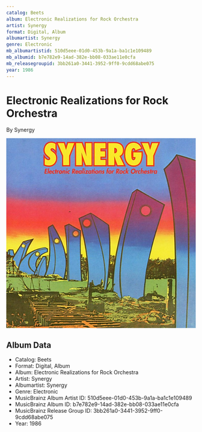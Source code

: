 ```yaml
---
catalog: Beets
album: Electronic Realizations for Rock Orchestra
artist: Synergy
format: Digital, Album
albumartist: Synergy
genre: Electronic
mb_albumartistid: 510d5eee-01d0-453b-9a1a-ba1c1e109489
mb_albumid: b7e782e9-14ad-382e-bb08-033ae11e0cfa
mb_releasegroupid: 3bb261a0-3441-3952-9ff0-9cdd68abe075
year: 1986
---
```


# Electronic Realizations for Rock Orchestra

By Synergy

![](../../assets/beetscovers/Synergy-Electronic_Realizations_for_Rock_Orchestra.jpg)

## Album Data

- Catalog: Beets
- Format: Digital, Album
- Album: Electronic Realizations for Rock Orchestra
- Artist: Synergy
- Albumartist: Synergy
- Genre: Electronic
- MusicBrainz Album Artist ID: 510d5eee-01d0-453b-9a1a-ba1c1e109489
- MusicBrainz Album ID: b7e782e9-14ad-382e-bb08-033ae11e0cfa
- MusicBrainz Release Group ID: 3bb261a0-3441-3952-9ff0-9cdd68abe075
- Year: 1986

